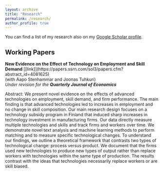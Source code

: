 ```yaml
---
layout: archive
title: "Research"
permalink: /research/
author_profile: true
---
```


You can find a list of my research also on my [Google Scholar profile](https://scholar.google.fi/citations?user=BWlNAqgAAAAJ&hl=en "Google Scholar"). 


## Working Papers

<p id="single-spaced">
<b>New Evidence on the Effect of Technology on Employment and Skill Demand</b> [[link]](https://papers.ssrn.com/sol3/papers.cfm?abstract_id=4081625)<br>
(with Aapo Stenhammar and Joonas Tuhkuri)<br>
<em>Under revision for the <b>Quarterly Journal of Economics</b></em><br>
</p>

Abstract: We present novel evidence on the effects of advanced technologies on employment, skill demand, and firm performance. The main finding is that advanced technologies led to increases in employment and no change in skill composition. Our main research design focuses on a technology subsidy program in Finland that induced sharp increases in technology investment in manufacturing firms. Our data directly measure multiple technologies and skills and track firms and workers over time. We demonstrate novel text analysis and machine learning methods to perform matching and to measure specific technological changes. To understand our findings, we outline a theoretical framework that contrasts two types of technological change: process versus product. We document that the firms used new technologies to produce new types of output rather than replace workers with technologies within the same type of production. The results contrast with the ideas that technologies necessarily replace workers or are skill biased.
